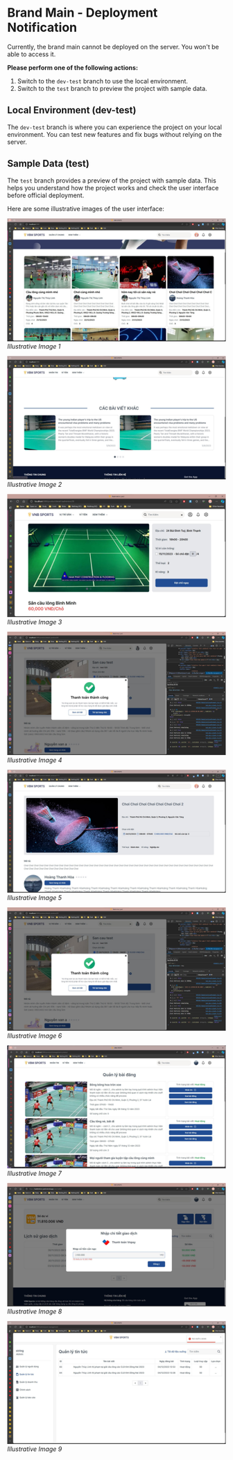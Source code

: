 # Brand Main - Deployment Notification

Currently, the brand main cannot be deployed on the server. You won't be able to access it.

**Please perform one of the following actions:**

1. Switch to the `dev-test` branch to use the local environment.
2. Switch to the `test` branch to preview the project with sample data.

## Local Environment (dev-test)

The `dev-test` branch is where you can experience the project on your local environment. You can test new features and fix bugs without relying on the server.

## Sample Data (test)

The `test` branch provides a preview of the project with sample data. This helps you understand how the project works and check the user interface before official deployment.

Here are some illustrative images of the user interface:

![UI Sample 1](./public/test/test_4.jpg)
*Illustrative Image 1*

![UI Sample 2](./public/test/test_5.jpg)
*Illustrative Image 2*

![UI Sample 3](./public/test/test_1.jpg)
*Illustrative Image 3*

![UI Sample 4](./public/test/test_3.jpg)
*Illustrative Image 4*

![UI Sample 5](./public/test/test_8.jpg)
*Illustrative Image 5*

![UI Sample 6](./public/test/test_11.jpg)
*Illustrative Image 6*

![UI Sample 7](./public/test/test_9.jpg)
*Illustrative Image 7*

![UI Sample 8](./public/test/test_10.jpg)
*Illustrative Image 8*

![UI Sample 9](./public/test/test_7.jpg)
*Illustrative Image 9*

